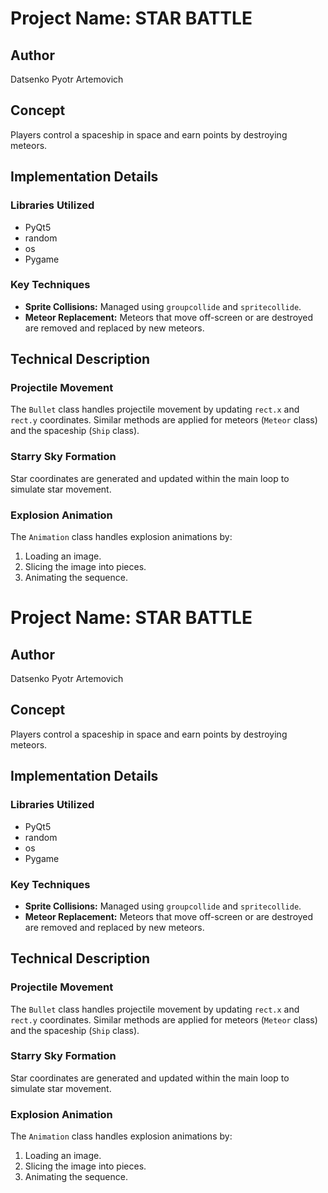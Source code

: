 # Project Name: STAR BATTLE

## Author
Datsenko Pyotr Artemovich

## Concept
Players control a spaceship in space and earn points by destroying meteors.

## Implementation Details

### Libraries Utilized
- PyQt5
- random
- os
- Pygame

### Key Techniques
- **Sprite Collisions:** Managed using `groupcollide` and `spritecollide`.
- **Meteor Replacement:** Meteors that move off-screen or are destroyed are removed and replaced by new meteors.

## Technical Description

### Projectile Movement
The `Bullet` class handles projectile movement by updating `rect.x` and `rect.y` coordinates. Similar methods are applied for meteors (`Meteor` class) and the spaceship (`Ship` class).

### Starry Sky Formation
Star coordinates are generated and updated within the main loop to simulate star movement.

### Explosion Animation
The `Animation` class handles explosion animations by:
1. Loading an image.
2. Slicing the image into pieces.
3. Animating the sequence.
# Project Name: STAR BATTLE

## Author
Datsenko Pyotr Artemovich

## Concept
Players control a spaceship in space and earn points by destroying meteors.

## Implementation Details

### Libraries Utilized
- PyQt5
- random
- os
- Pygame

### Key Techniques
- **Sprite Collisions:** Managed using `groupcollide` and `spritecollide`.
- **Meteor Replacement:** Meteors that move off-screen or are destroyed are removed and replaced by new meteors.

## Technical Description

### Projectile Movement
The `Bullet` class handles projectile movement by updating `rect.x` and `rect.y` coordinates. Similar methods are applied for meteors (`Meteor` class) and the spaceship (`Ship` class).

### Starry Sky Formation
Star coordinates are generated and updated within the main loop to simulate star movement.

### Explosion Animation
The `Animation` class handles explosion animations by:
1. Loading an image.
2. Slicing the image into pieces.
3. Animating the sequence.
